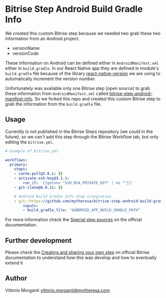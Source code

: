 # Bitrise Step Android Build Gradle Info

We created this custom Bitrise step because we needed two grab these two information from an Android project:
- versionName
- versionCode 

These information on Android can be defined either in `AndroidManifest.xml` either in `build.gradle`.
In our React Native app they are defined in module's `build.gradle` file because of the library [react-native-version](https://github.com/stovmascript/react-native-version) we are using to automatically increment the version number.  

Unfortunately was available only one Bitrise step (open source) to grab these information from `AndroidManifest.xml` called [bitrise-step-android-manifest-info](https://github.com/tomcurran/bitrise-step-android-manifest-info).
So we forked this repo and created this custom Bitrise step to grab the information from the `build.gradle` file.

## Usage

Currently is not published in the Bitrise Steps repository (we could in the future), so we can't add this step through the Bitrise Workflow tab, but only editing the `bitrise.yml`. 

```yaml
# Example of bitrise.yml

workflows:
  primary:
    steps:
    - cache-pull@2.0.1: {}
    - activate-ssh-key@3.1.1:
        run_if: '{{getenv "SSH_RSA_PRIVATE_KEY" | ne ""}}'
    - git-clone@4.0.11: {}

    # Android Build Gradle Info Step integration
    - git::https://github.com/mytheresa/bitrise-step-android-build-gradle-info.git:
        inputs:
        - build_gradle_file: "$ANDROID_APP_BUILD_GRADLE_PATH"
```

For more information check the [Special step sources](https://devcenter.bitrise.io/bitrise-cli/steps/#special-step-sources) on the official documentation.

## Further development

Please check the [Creating and sharing your own step](https://devcenter.bitrise.io/bitrise-cli/create-your-own-step/) on official Bitrise documentation to understand how this was develop and how to eventually extend it

## Author
Vittorio Morganti <vittorio.morganti@mytheresa.com>
  
